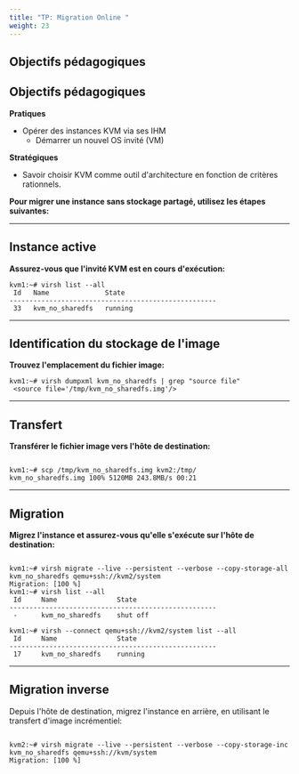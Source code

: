 ```yaml
---
title: "TP: Migration Online " 
weight: 23 
---
```


## Objectifs pédagogiques

## Objectifs pédagogiques

**Pratiques**

- Opérer des instances KVM via ses IHM
  - Démarrer un nouvel OS invité (VM)

**Stratégiques**

- Savoir choisir KVM comme outil d'architecture en fonction de critères rationnels.

**Pour migrer une instance sans stockage partagé, utilisez les étapes suivantes:**

---

## Instance active 

**Assurez-vous que l'invité KVM est en cours d'exécution:**

```shell
kvm1:~# virsh list --all
 Id   Name              State
----------------------------------------------------
 33   kvm_no_sharedfs   running

```
---

## Identification du stockage de l'image

**Trouvez l'emplacement du fichier image:**

```shell
kvm1:~# virsh dumpxml kvm_no_sharedfs | grep "source file"
 <source file='/tmp/kvm_no_sharedfs.img'/>
```
---

## Transfert 

**Transférer le fichier image vers l'hôte de destination:**
```shell

kvm1:~# scp /tmp/kvm_no_sharedfs.img kvm2:/tmp/
kvm_no_sharedfs.img 100% 5120MB 243.8MB/s 00:21
```
---

## Migration
**Migrez l'instance et assurez-vous qu'elle s'exécute sur l'hôte de destination:**
```shell

kvm1:~# virsh migrate --live --persistent --verbose --copy-storage-all kvm_no_sharedfs qemu+ssh://kvm2/system
Migration: [100 %]
kvm1:~# virsh list --all
 Id     Name               State
----------------------------------------------------
 -      kvm_no_sharedfs    shut off

kvm1:~# virsh --connect qemu+ssh://kvm2/system list --all
 Id     Name               State
----------------------------------------------------
 17     kvm_no_sharedfs    running
```

---

## Migration inverse 
Depuis l'hôte de destination, migrez l'instance en arrière, en utilisant le transfert d'image incrémentiel:
```shell

kvm2:~# virsh migrate --live --persistent --verbose --copy-storage-inc kvm_no_sharedfs qemu+ssh://kvm/system
Migration: [100 %]
```
